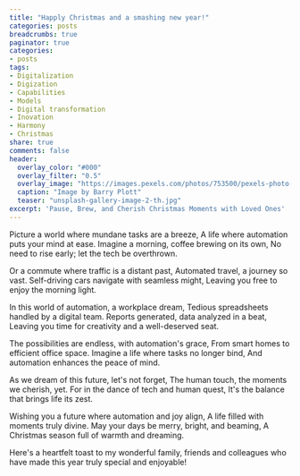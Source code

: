 ```yaml
---
title: "Happly Christmas and a smashing new year!"
categories: posts
breadcrumbs: true
paginator: true
categories: 
- posts
tags:
- Digitalization
- Digization
- Capabilities
- Models
- Digital transformation
- Inovation
- Harmony
- Christmas
share: true
comments: false
header:
  overlay_color: "#000"
  overlay_filter: "0.5"
  overlay_image: "https://images.pexels.com/photos/753500/pexels-photo-753500.jpeg?auto=compress&cs=tinysrgb&w=600"
  caption: "Image by Barry Plott"
  teaser: "unsplash-gallery-image-2-th.jpg"
excerpt: 'Pause, Brew, and Cherish Christmas Moments with Loved Ones'
---
```


Picture a world where mundane tasks are a breeze,
A life where automation puts your mind at ease.
Imagine a morning, coffee brewing on its own,
No need to rise early; let the tech be overthrown.

Or a commute where traffic is a distant past,
Automated travel, a journey so vast.
Self-driving cars navigate with seamless might,
Leaving you free to enjoy the morning light.

In this world of automation, a workplace dream,
Tedious spreadsheets handled by a digital team.
Reports generated, data analyzed in a beat,
Leaving you time for creativity and a well-deserved seat.

The possibilities are endless, with automation's grace,
From smart homes to efficient office space.
Imagine a life where tasks no longer bind,
And automation enhances the peace of mind.

As we dream of this future, let's not forget,
The human touch, the moments we cherish, yet.
For in the dance of tech and human quest,
It's the balance that brings life its zest.

Wishing you a future where automation and joy align,
A life filled with moments truly divine.
May your days be merry, bright, and beaming,
A Christmas season full of warmth and dreaming.

Here's a heartfelt toast to my wonderful family,
friends and colleagues who have made this year 
truly special and enjoyable!
